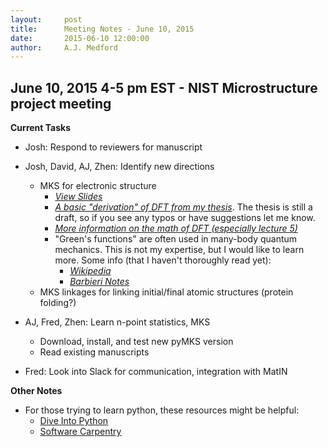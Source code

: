 ```yaml
---
layout:     post
title:      Meeting Notes - June 10, 2015
date:       2015-06-10 12:00:00
author:     A.J. Medford
---
```

<!-- Start Writing Below in Markdown -->

## June 10, 2015 4-5 pm EST - NIST Microstructure project meeting

**Current Tasks**

* Josh: Respond to reviewers for manuscript

* Josh, David, AJ, Zhen: Identify new directions
    * MKS for electronic structure
        * [*View Slides*](https://github.com/mined-gatech/nist-microstructure/blob/gh-pages/img/MKS_electronic_structure.pdf)
        * [*A basic "derivation" of DFT from my thesis*](https://github.com/mined-gatech/nist-microstructure/blob/gh-pages/img/DFT_basics.pdf). The thesis is still a draft, so if you see any typos or have suggestions let me know.
        * [*More information on the math of DFT (especially lecture 5)*](http://www.physics.metu.edu.tr/~hande/teaching/741.html)
        * "Green's functions" are often used in many-body quantum mechanics.  This is not my expertise, but I would like to learn more. Some info (that I haven't thoroughly read yet):
            * [*Wikipedia*](http://en.wikipedia.org/wiki/Green%27s_function_%28many-body_theory%29)
            * [*Barbieri Notes*](http://ribf.riken.jp/~barbieri/mbgf_files/mbgf_notes.pdf)
    * MKS linkages for linking initial/final atomic structures (protein folding?)

* AJ, Fred, Zhen: Learn n-point statistics, MKS
    * Download, install, and test new pyMKS version
    * Read existing manuscripts

* Fred: Look into Slack for communication, integration with MatIN

**Other Notes**

* For those trying to learn python, these resources might be helpful:
    * [Dive Into Python](http://www.diveintopython.net/)
    * [Software Carpentry](software-carpentry.org/v4/python/)
